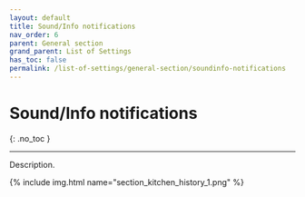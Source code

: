 ```yaml
---
layout: default
title: Sound/Info notifications
nav_order: 6
parent: General section
grand_parent: List of Settings
has_toc: false
permalink: /list-of-settings/general-section/soundinfo-notifications
---
```


# Sound/Info notifications
{: .no_toc }

---

Description.

{% include img.html name="section_kitchen_history_1.png" %}